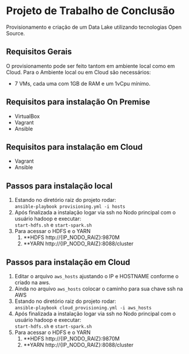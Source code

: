# Projeto de Trabalho de Conclusão

Provisionamento e criação de um Data Lake utilizando tecnologias Open Source.

## Requisitos Gerais
O provisionamento pode ser feito tantom em ambiente local como em Cloud. 
Para o Ambiente local ou em Cloud são necessários: <br>
* 7 VMs, cada uma com 1GB de RAM e um 1vCpu mínimo.


## Requisitos para instalação On Premise
* VirtualBox
* Vagrant
* Ansible

## Requisitos para instalação em Cloud
* Vagrant
* Ansible

## Passos para instalação local

1. Estando no diretório raiz do projeto rodar: <br>`ansible-playbook provisioning.yml -i hosts`
1. Após finalizada a instalação logar via ssh no Nodo principal com o usuário hadoop e executar:<br>`start-hdfs.sh` e `start-spark.sh`
1. Para acessar o HDFS e o YARN
   1. **HDFS http://{IP_NODO_RAIZ}:9870M
   1. **YARN http://{IP_NODO_RAIZ}:8088/cluster 
   
## Passos para instalação em Cloud

1. Editar o arquivo `aws_hosts` ajustando o IP e HOSTNAME conforme o criado na aws.
1. Ainda no arquivo `aws_hosts` colocar o caminho para sua chave ssh na AWS
1. Estando no diretório raiz do projeto rodar: <br>`ansible-playbook cloud_provisioning.yml -i aws_hosts`
1. Após finalizada a instalação logar via ssh no Nodo principal com o usuário hadoop e executar:<br>`start-hdfs.sh` e `start-spark.sh`
1. Para acessar o HDFS e o YARN
   1. **HDFS http://{IP_NODO_RAIZ}:9870M
   1. **YARN http://{IP_NODO_RAIZ}:8088/cluster 
